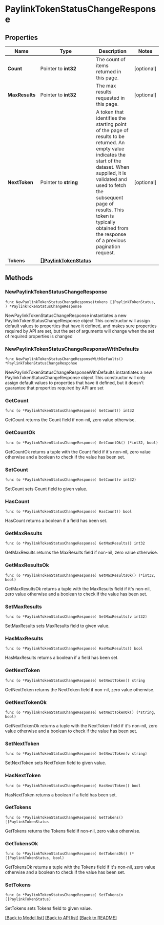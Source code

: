 # PaylinkTokenStatusChangeResponse

## Properties

Name | Type | Description | Notes
------------ | ------------- | ------------- | -------------
**Count** | Pointer to **int32** | The count of items returned in this page. | [optional] 
**MaxResults** | Pointer to **int32** | The max results requested in this page. | [optional] 
**NextToken** | Pointer to **string** | A token that identifies the starting point of the page of results to be returned. An empty value indicates the start of the dataset. When supplied, it is validated and used to fetch the subsequent page of results. This token is typically obtained from the response of a previous pagination request. | [optional] 
**Tokens** | [**[]PaylinkTokenStatus**](PaylinkTokenStatus.md) |  | 

## Methods

### NewPaylinkTokenStatusChangeResponse

`func NewPaylinkTokenStatusChangeResponse(tokens []PaylinkTokenStatus, ) *PaylinkTokenStatusChangeResponse`

NewPaylinkTokenStatusChangeResponse instantiates a new PaylinkTokenStatusChangeResponse object
This constructor will assign default values to properties that have it defined,
and makes sure properties required by API are set, but the set of arguments
will change when the set of required properties is changed

### NewPaylinkTokenStatusChangeResponseWithDefaults

`func NewPaylinkTokenStatusChangeResponseWithDefaults() *PaylinkTokenStatusChangeResponse`

NewPaylinkTokenStatusChangeResponseWithDefaults instantiates a new PaylinkTokenStatusChangeResponse object
This constructor will only assign default values to properties that have it defined,
but it doesn't guarantee that properties required by API are set

### GetCount

`func (o *PaylinkTokenStatusChangeResponse) GetCount() int32`

GetCount returns the Count field if non-nil, zero value otherwise.

### GetCountOk

`func (o *PaylinkTokenStatusChangeResponse) GetCountOk() (*int32, bool)`

GetCountOk returns a tuple with the Count field if it's non-nil, zero value otherwise
and a boolean to check if the value has been set.

### SetCount

`func (o *PaylinkTokenStatusChangeResponse) SetCount(v int32)`

SetCount sets Count field to given value.

### HasCount

`func (o *PaylinkTokenStatusChangeResponse) HasCount() bool`

HasCount returns a boolean if a field has been set.

### GetMaxResults

`func (o *PaylinkTokenStatusChangeResponse) GetMaxResults() int32`

GetMaxResults returns the MaxResults field if non-nil, zero value otherwise.

### GetMaxResultsOk

`func (o *PaylinkTokenStatusChangeResponse) GetMaxResultsOk() (*int32, bool)`

GetMaxResultsOk returns a tuple with the MaxResults field if it's non-nil, zero value otherwise
and a boolean to check if the value has been set.

### SetMaxResults

`func (o *PaylinkTokenStatusChangeResponse) SetMaxResults(v int32)`

SetMaxResults sets MaxResults field to given value.

### HasMaxResults

`func (o *PaylinkTokenStatusChangeResponse) HasMaxResults() bool`

HasMaxResults returns a boolean if a field has been set.

### GetNextToken

`func (o *PaylinkTokenStatusChangeResponse) GetNextToken() string`

GetNextToken returns the NextToken field if non-nil, zero value otherwise.

### GetNextTokenOk

`func (o *PaylinkTokenStatusChangeResponse) GetNextTokenOk() (*string, bool)`

GetNextTokenOk returns a tuple with the NextToken field if it's non-nil, zero value otherwise
and a boolean to check if the value has been set.

### SetNextToken

`func (o *PaylinkTokenStatusChangeResponse) SetNextToken(v string)`

SetNextToken sets NextToken field to given value.

### HasNextToken

`func (o *PaylinkTokenStatusChangeResponse) HasNextToken() bool`

HasNextToken returns a boolean if a field has been set.

### GetTokens

`func (o *PaylinkTokenStatusChangeResponse) GetTokens() []PaylinkTokenStatus`

GetTokens returns the Tokens field if non-nil, zero value otherwise.

### GetTokensOk

`func (o *PaylinkTokenStatusChangeResponse) GetTokensOk() (*[]PaylinkTokenStatus, bool)`

GetTokensOk returns a tuple with the Tokens field if it's non-nil, zero value otherwise
and a boolean to check if the value has been set.

### SetTokens

`func (o *PaylinkTokenStatusChangeResponse) SetTokens(v []PaylinkTokenStatus)`

SetTokens sets Tokens field to given value.



[[Back to Model list]](../README.md#documentation-for-models) [[Back to API list]](../README.md#documentation-for-api-endpoints) [[Back to README]](../README.md)


